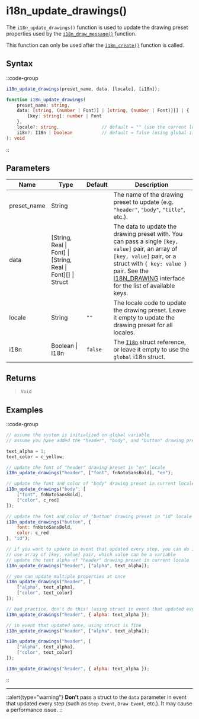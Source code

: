 # i18n_update_drawings()

The `i18n_update_drawings()` function is used to update the drawing preset properties used by the [`i18n_draw_message()`](/v1/api-reference/functions/i18n-draw-message) function. 

This function can only be used after the [`i18n_create()`](/v1/api-reference/functions/i18n-create) function is called.

## Syntax

::code-group
```js [Usage]
i18n_update_drawings(preset_name, data, [locale], [i18n]);
```

```ts [Signature]
function i18n_update_drawings(
    preset_name: string,
    data: [string, (number | Font)] | [string, (number | Font)][] | {
		[key: string]: number | Font
	},
    locale?: string,                // default = "" (use the current locale)
    i18n?: I18n | boolean           // default = false (using global i18n struct)
): void
```
::

## Parameters

| Name        | Type              | Default      | Description |
|-------------|-------------------|--------------|-------------|
| preset_name | String            |              | The name of the drawing preset to update (e.g. `"header"`, `"body"`, `"title"`, etc.). |
| data        | \[String, Real \| Font] \| \[String, Real \| Font]\[] \| Struct |  | The data to update the drawing preset with. You can pass a single `[key, value]` pair, an array of `[key, value]` pair, or a struct with `{ key: value }` pair. See the [I18N_DRAWING](/v1/api-reference/constructors#i18ndrawings) interface for the list of available keys. |
| locale      | String            | `""`         | The locale code to update the drawing preset. Leave it empty to update the drawing preset for all locales. |
| i18n        | Boolean \| I18n | `false`      | The [`I18n`](/v1/api-reference/functions/i18n-create) struct reference, or leave it empty to use the `global` i18n struct. |

## Returns

> `Void`

## Examples

::code-group
```js [Create Event]
// assume the system is initialized on global variable
// assume you have added the "header", "body", and "button" drawing presets

text_alpha = 1;
text_color = c_yellow;

// update the font of "header" drawing preset in "en" locale
i18n_update_drawings("header", ["font", fnNotoSansBold], "en");

// update the font and color of "body" drawing preset in current locale
i18n_update_drawings("body", [
    ["font", fnNotoSansBold], 
    ["color", c_red]
]);

// update the font and color of "button" drawing preset in "id" locale
i18n_update_drawings("button", { 
    font: fnNotoSansBold, 
    color: c_red 
}, "id");
```

```js [Step Event]
// if you want to update in event that updated every step, you can do it like this 
// use array of [key, value] pair, which value can be a variable
// update the text alpha of "header" drawing preset in current locale
i18n_update_drawings("header", ["alpha", text_alpha]);

// you can update multiple properties at once
i18n_update_drawings("header", [
    ["alpha", text_alpha],
    ["color", text_color]
]);

// bad practice, don't do this! (using struct in event that updated every step)
i18n_update_drawings("header", { alpha: text_alpha });
```

```js [Key Pressed - Space]
// in event that updated once, using struct is fine
i18n_update_drawings("header", ["alpha", text_alpha]);

i18n_update_drawings("header", [
    ["alpha", text_alpha],
    ["color", text_color]
]);

i18n_update_drawings("header", { alpha: text_alpha });
```
::

---

::alert{type="warning"}
**Don't** pass a struct to the `data` parameter in event that updated every step (such as `Step Event`, `Draw Event`, etc.). It may cause a performance issue.
::
